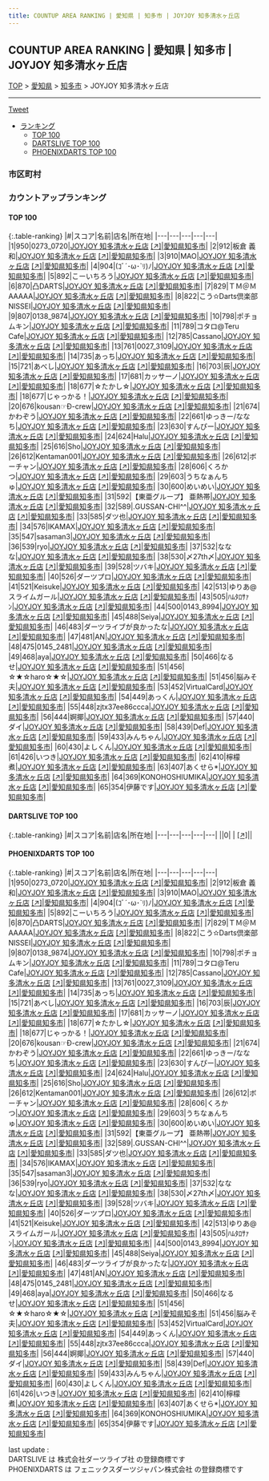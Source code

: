 ```yaml
---
title: COUNTUP AREA RANKING | 愛知県 | 知多市 | JOYJOY 知多清水ヶ丘店
---
```

## COUNTUP AREA RANKING | 愛知県 | 知多市 | JOYJOY 知多清水ヶ丘店

[TOP](/darts/rank/) > [愛知県](/darts/rank/愛知県/) > [知多市](/darts/rank/愛知県/知多市/) > JOYJOY 知多清水ヶ丘店

___

<a href="https://twitter.com/share?ref_src=twsrc%5Etfw" data-text="COUNTUP AREA RANKING | 愛知県知多市JOYJOY 知多清水ヶ丘店" class="twitter-share-button" data-hashtags="DARTSLIVE,PHOENIXDARTS,darts,ダーツ" data-show-count="false">Tweet</a>

* [ランキング](#カウントアップランキング)
    * [TOP 100](#top-100)
    * [DARTSLIVE TOP 100](#dartslive-top-100)
    * [PHOENIXDARTS TOP 100](#phoenixdarts-top-100)

### 市区町村

<ul>

</ul>

### カウントアップランキング

#### TOP 100



{:.table-ranking}
|#|スコア|名前|店名|所在地|
|---|---|---|---|---|
|1|950|<span class="rank-name-pd">0273_0720</span>|<a href="/darts/rank/shops/42271.html">JOYJOY 知多清水ヶ丘店</a> <a href="https://vs.phoenixdarts.com/jp/shop/shopDetailInfo/s_42271?s_seq=42271">[↗]</a>|<a href="/darts/rank/愛知県/知多市">愛知県知多市</a>|
|2|912|<span class="rank-name-pd"><span class="pro-icon-pd"></span>板倉 義和</span>|<a href="/darts/rank/shops/42271.html">JOYJOY 知多清水ヶ丘店</a> <a href="https://vs.phoenixdarts.com/jp/shop/shopDetailInfo/s_42271?s_seq=42271">[↗]</a>|<a href="/darts/rank/愛知県/知多市">愛知県知多市</a>|
|3|910|<span class="rank-name-pd">MAO</span>|<a href="/darts/rank/shops/42271.html">JOYJOY 知多清水ヶ丘店</a> <a href="https://vs.phoenixdarts.com/jp/shop/shopDetailInfo/s_42271?s_seq=42271">[↗]</a>|<a href="/darts/rank/愛知県/知多市">愛知県知多市</a>|
|4|904|<span class="rank-name-pd">(ｺﾞ´･ω･`ﾘ)ﾉ</span>|<a href="/darts/rank/shops/42271.html">JOYJOY 知多清水ヶ丘店</a> <a href="https://vs.phoenixdarts.com/jp/shop/shopDetailInfo/s_42271?s_seq=42271">[↗]</a>|<a href="/darts/rank/愛知県/知多市">愛知県知多市</a>|
|5|892|<span class="rank-name-pd">こーいちろう</span>|<a href="/darts/rank/shops/42271.html">JOYJOY 知多清水ヶ丘店</a> <a href="https://vs.phoenixdarts.com/jp/shop/shopDetailInfo/s_42271?s_seq=42271">[↗]</a>|<a href="/darts/rank/愛知県/知多市">愛知県知多市</a>|
|6|870|<span class="rank-name-pd">凸DARTS</span>|<a href="/darts/rank/shops/42271.html">JOYJOY 知多清水ヶ丘店</a> <a href="https://vs.phoenixdarts.com/jp/shop/shopDetailInfo/s_42271?s_seq=42271">[↗]</a>|<a href="/darts/rank/愛知県/知多市">愛知県知多市</a>|
|7|829|<span class="rank-name-pd">ＴＭ＠ＭAAAAA</span>|<a href="/darts/rank/shops/42271.html">JOYJOY 知多清水ヶ丘店</a> <a href="https://vs.phoenixdarts.com/jp/shop/shopDetailInfo/s_42271?s_seq=42271">[↗]</a>|<a href="/darts/rank/愛知県/知多市">愛知県知多市</a>|
|8|822|<span class="rank-name-pd">こう✫Darts倶楽部NISSEI</span>|<a href="/darts/rank/shops/42271.html">JOYJOY 知多清水ヶ丘店</a> <a href="https://vs.phoenixdarts.com/jp/shop/shopDetailInfo/s_42271?s_seq=42271">[↗]</a>|<a href="/darts/rank/愛知県/知多市">愛知県知多市</a>|
|9|807|<span class="rank-name-pd">0138_9874</span>|<a href="/darts/rank/shops/42271.html">JOYJOY 知多清水ヶ丘店</a> <a href="https://vs.phoenixdarts.com/jp/shop/shopDetailInfo/s_42271?s_seq=42271">[↗]</a>|<a href="/darts/rank/愛知県/知多市">愛知県知多市</a>|
|10|798|<span class="rank-name-pd">ポチョムキン</span>|<a href="/darts/rank/shops/42271.html">JOYJOY 知多清水ヶ丘店</a> <a href="https://vs.phoenixdarts.com/jp/shop/shopDetailInfo/s_42271?s_seq=42271">[↗]</a>|<a href="/darts/rank/愛知県/知多市">愛知県知多市</a>|
|11|789|<span class="rank-name-pd">コタロ@Teru Cafe</span>|<a href="/darts/rank/shops/42271.html">JOYJOY 知多清水ヶ丘店</a> <a href="https://vs.phoenixdarts.com/jp/shop/shopDetailInfo/s_42271?s_seq=42271">[↗]</a>|<a href="/darts/rank/愛知県/知多市">愛知県知多市</a>|
|12|785|<span class="rank-name-pd">Cassano</span>|<a href="/darts/rank/shops/42271.html">JOYJOY 知多清水ヶ丘店</a> <a href="https://vs.phoenixdarts.com/jp/shop/shopDetailInfo/s_42271?s_seq=42271">[↗]</a>|<a href="/darts/rank/愛知県/知多市">愛知県知多市</a>|
|13|761|<span class="rank-name-pd">0027_3109</span>|<a href="/darts/rank/shops/42271.html">JOYJOY 知多清水ヶ丘店</a> <a href="https://vs.phoenixdarts.com/jp/shop/shopDetailInfo/s_42271?s_seq=42271">[↗]</a>|<a href="/darts/rank/愛知県/知多市">愛知県知多市</a>|
|14|735|<span class="rank-name-pd">あっち</span>|<a href="/darts/rank/shops/42271.html">JOYJOY 知多清水ヶ丘店</a> <a href="https://vs.phoenixdarts.com/jp/shop/shopDetailInfo/s_42271?s_seq=42271">[↗]</a>|<a href="/darts/rank/愛知県/知多市">愛知県知多市</a>|
|15|721|<span class="rank-name-pd">あべし</span>|<a href="/darts/rank/shops/42271.html">JOYJOY 知多清水ヶ丘店</a> <a href="https://vs.phoenixdarts.com/jp/shop/shopDetailInfo/s_42271?s_seq=42271">[↗]</a>|<a href="/darts/rank/愛知県/知多市">愛知県知多市</a>|
|16|703|<span class="rank-name-pd">辰</span>|<a href="/darts/rank/shops/42271.html">JOYJOY 知多清水ヶ丘店</a> <a href="https://vs.phoenixdarts.com/jp/shop/shopDetailInfo/s_42271?s_seq=42271">[↗]</a>|<a href="/darts/rank/愛知県/知多市">愛知県知多市</a>|
|17|681|<span class="rank-name-pd">カッサーノ</span>|<a href="/darts/rank/shops/42271.html">JOYJOY 知多清水ヶ丘店</a> <a href="https://vs.phoenixdarts.com/jp/shop/shopDetailInfo/s_42271?s_seq=42271">[↗]</a>|<a href="/darts/rank/愛知県/知多市">愛知県知多市</a>|
|18|677|<span class="rank-name-pd">☆たかし☆</span>|<a href="/darts/rank/shops/42271.html">JOYJOY 知多清水ヶ丘店</a> <a href="https://vs.phoenixdarts.com/jp/shop/shopDetailInfo/s_42271?s_seq=42271">[↗]</a>|<a href="/darts/rank/愛知県/知多市">愛知県知多市</a>|
|18|677|<span class="rank-name-pd">じゃっかる！</span>|<a href="/darts/rank/shops/42271.html">JOYJOY 知多清水ヶ丘店</a> <a href="https://vs.phoenixdarts.com/jp/shop/shopDetailInfo/s_42271?s_seq=42271">[↗]</a>|<a href="/darts/rank/愛知県/知多市">愛知県知多市</a>|
|20|676|<span class="rank-name-pd">kousan☞Đ-crew</span>|<a href="/darts/rank/shops/42271.html">JOYJOY 知多清水ヶ丘店</a> <a href="https://vs.phoenixdarts.com/jp/shop/shopDetailInfo/s_42271?s_seq=42271">[↗]</a>|<a href="/darts/rank/愛知県/知多市">愛知県知多市</a>|
|21|674|<span class="rank-name-pd">かわぞう</span>|<a href="/darts/rank/shops/42271.html">JOYJOY 知多清水ヶ丘店</a> <a href="https://vs.phoenixdarts.com/jp/shop/shopDetailInfo/s_42271?s_seq=42271">[↗]</a>|<a href="/darts/rank/愛知県/知多市">愛知県知多市</a>|
|22|661|<span class="rank-name-pd">ゆっきー/ななち</span>|<a href="/darts/rank/shops/42271.html">JOYJOY 知多清水ヶ丘店</a> <a href="https://vs.phoenixdarts.com/jp/shop/shopDetailInfo/s_42271?s_seq=42271">[↗]</a>|<a href="/darts/rank/愛知県/知多市">愛知県知多市</a>|
|23|630|<span class="rank-name-pd">すんぴー</span>|<a href="/darts/rank/shops/42271.html">JOYJOY 知多清水ヶ丘店</a> <a href="https://vs.phoenixdarts.com/jp/shop/shopDetailInfo/s_42271?s_seq=42271">[↗]</a>|<a href="/darts/rank/愛知県/知多市">愛知県知多市</a>|
|24|624|<span class="rank-name-pd">Halu</span>|<a href="/darts/rank/shops/42271.html">JOYJOY 知多清水ヶ丘店</a> <a href="https://vs.phoenixdarts.com/jp/shop/shopDetailInfo/s_42271?s_seq=42271">[↗]</a>|<a href="/darts/rank/愛知県/知多市">愛知県知多市</a>|
|25|616|<span class="rank-name-pd">Sho</span>|<a href="/darts/rank/shops/42271.html">JOYJOY 知多清水ヶ丘店</a> <a href="https://vs.phoenixdarts.com/jp/shop/shopDetailInfo/s_42271?s_seq=42271">[↗]</a>|<a href="/darts/rank/愛知県/知多市">愛知県知多市</a>|
|26|612|<span class="rank-name-pd">Kentaman001</span>|<a href="/darts/rank/shops/42271.html">JOYJOY 知多清水ヶ丘店</a> <a href="https://vs.phoenixdarts.com/jp/shop/shopDetailInfo/s_42271?s_seq=42271">[↗]</a>|<a href="/darts/rank/愛知県/知多市">愛知県知多市</a>|
|26|612|<span class="rank-name-pd">ボーチャン</span>|<a href="/darts/rank/shops/42271.html">JOYJOY 知多清水ヶ丘店</a> <a href="https://vs.phoenixdarts.com/jp/shop/shopDetailInfo/s_42271?s_seq=42271">[↗]</a>|<a href="/darts/rank/愛知県/知多市">愛知県知多市</a>|
|28|606|<span class="rank-name-pd">くろかつ</span>|<a href="/darts/rank/shops/42271.html">JOYJOY 知多清水ヶ丘店</a> <a href="https://vs.phoenixdarts.com/jp/shop/shopDetailInfo/s_42271?s_seq=42271">[↗]</a>|<a href="/darts/rank/愛知県/知多市">愛知県知多市</a>|
|29|603|<span class="rank-name-pd">うちなぁんちゅ</span>|<a href="/darts/rank/shops/42271.html">JOYJOY 知多清水ヶ丘店</a> <a href="https://vs.phoenixdarts.com/jp/shop/shopDetailInfo/s_42271?s_seq=42271">[↗]</a>|<a href="/darts/rank/愛知県/知多市">愛知県知多市</a>|
|30|600|<span class="rank-name-pd">めいめい</span>|<a href="/darts/rank/shops/42271.html">JOYJOY 知多清水ヶ丘店</a> <a href="https://vs.phoenixdarts.com/jp/shop/shopDetailInfo/s_42271?s_seq=42271">[↗]</a>|<a href="/darts/rank/愛知県/知多市">愛知県知多市</a>|
|31|592|<span class="rank-name-pd">【東亜グループ】 亜熱帯</span>|<a href="/darts/rank/shops/42271.html">JOYJOY 知多清水ヶ丘店</a> <a href="https://vs.phoenixdarts.com/jp/shop/shopDetailInfo/s_42271?s_seq=42271">[↗]</a>|<a href="/darts/rank/愛知県/知多市">愛知県知多市</a>|
|32|589|<span class="rank-name-pd">.GUSSAN-CHI^^</span>|<a href="/darts/rank/shops/42271.html">JOYJOY 知多清水ヶ丘店</a> <a href="https://vs.phoenixdarts.com/jp/shop/shopDetailInfo/s_42271?s_seq=42271">[↗]</a>|<a href="/darts/rank/愛知県/知多市">愛知県知多市</a>|
|33|585|<span class="rank-name-pd">ダツ也</span>|<a href="/darts/rank/shops/42271.html">JOYJOY 知多清水ヶ丘店</a> <a href="https://vs.phoenixdarts.com/jp/shop/shopDetailInfo/s_42271?s_seq=42271">[↗]</a>|<a href="/darts/rank/愛知県/知多市">愛知県知多市</a>|
|34|576|<span class="rank-name-pd">IKAMAX</span>|<a href="/darts/rank/shops/42271.html">JOYJOY 知多清水ヶ丘店</a> <a href="https://vs.phoenixdarts.com/jp/shop/shopDetailInfo/s_42271?s_seq=42271">[↗]</a>|<a href="/darts/rank/愛知県/知多市">愛知県知多市</a>|
|35|547|<span class="rank-name-pd">sasaman3</span>|<a href="/darts/rank/shops/42271.html">JOYJOY 知多清水ヶ丘店</a> <a href="https://vs.phoenixdarts.com/jp/shop/shopDetailInfo/s_42271?s_seq=42271">[↗]</a>|<a href="/darts/rank/愛知県/知多市">愛知県知多市</a>|
|36|539|<span class="rank-name-pd">ryo</span>|<a href="/darts/rank/shops/42271.html">JOYJOY 知多清水ヶ丘店</a> <a href="https://vs.phoenixdarts.com/jp/shop/shopDetailInfo/s_42271?s_seq=42271">[↗]</a>|<a href="/darts/rank/愛知県/知多市">愛知県知多市</a>|
|37|532|<span class="rank-name-pd">ななな</span>|<a href="/darts/rank/shops/42271.html">JOYJOY 知多清水ヶ丘店</a> <a href="https://vs.phoenixdarts.com/jp/shop/shopDetailInfo/s_42271?s_seq=42271">[↗]</a>|<a href="/darts/rank/愛知県/知多市">愛知県知多市</a>|
|38|530|<span class="rank-name-pd">〆27th〆</span>|<a href="/darts/rank/shops/42271.html">JOYJOY 知多清水ヶ丘店</a> <a href="https://vs.phoenixdarts.com/jp/shop/shopDetailInfo/s_42271?s_seq=42271">[↗]</a>|<a href="/darts/rank/愛知県/知多市">愛知県知多市</a>|
|39|528|<span class="rank-name-pd">ツバキ</span>|<a href="/darts/rank/shops/42271.html">JOYJOY 知多清水ヶ丘店</a> <a href="https://vs.phoenixdarts.com/jp/shop/shopDetailInfo/s_42271?s_seq=42271">[↗]</a>|<a href="/darts/rank/愛知県/知多市">愛知県知多市</a>|
|40|526|<span class="rank-name-pd">ダーツプロ</span>|<a href="/darts/rank/shops/42271.html">JOYJOY 知多清水ヶ丘店</a> <a href="https://vs.phoenixdarts.com/jp/shop/shopDetailInfo/s_42271?s_seq=42271">[↗]</a>|<a href="/darts/rank/愛知県/知多市">愛知県知多市</a>|
|41|521|<span class="rank-name-pd">Keisuke</span>|<a href="/darts/rank/shops/42271.html">JOYJOY 知多清水ヶ丘店</a> <a href="https://vs.phoenixdarts.com/jp/shop/shopDetailInfo/s_42271?s_seq=42271">[↗]</a>|<a href="/darts/rank/愛知県/知多市">愛知県知多市</a>|
|42|513|<span class="rank-name-pd">ゆりあ@スライムガール</span>|<a href="/darts/rank/shops/42271.html">JOYJOY 知多清水ヶ丘店</a> <a href="https://vs.phoenixdarts.com/jp/shop/shopDetailInfo/s_42271?s_seq=42271">[↗]</a>|<a href="/darts/rank/愛知県/知多市">愛知県知多市</a>|
|43|505|<span class="rank-name-pd">ﾊﾑﾀﾛｻｧﾝ</span>|<a href="/darts/rank/shops/42271.html">JOYJOY 知多清水ヶ丘店</a> <a href="https://vs.phoenixdarts.com/jp/shop/shopDetailInfo/s_42271?s_seq=42271">[↗]</a>|<a href="/darts/rank/愛知県/知多市">愛知県知多市</a>|
|44|500|<span class="rank-name-pd">0143_8994</span>|<a href="/darts/rank/shops/42271.html">JOYJOY 知多清水ヶ丘店</a> <a href="https://vs.phoenixdarts.com/jp/shop/shopDetailInfo/s_42271?s_seq=42271">[↗]</a>|<a href="/darts/rank/愛知県/知多市">愛知県知多市</a>|
|45|488|<span class="rank-name-pd">Seiya</span>|<a href="/darts/rank/shops/42271.html">JOYJOY 知多清水ヶ丘店</a> <a href="https://vs.phoenixdarts.com/jp/shop/shopDetailInfo/s_42271?s_seq=42271">[↗]</a>|<a href="/darts/rank/愛知県/知多市">愛知県知多市</a>|
|46|483|<span class="rank-name-pd">ダーツライブが良かったな</span>|<a href="/darts/rank/shops/42271.html">JOYJOY 知多清水ヶ丘店</a> <a href="https://vs.phoenixdarts.com/jp/shop/shopDetailInfo/s_42271?s_seq=42271">[↗]</a>|<a href="/darts/rank/愛知県/知多市">愛知県知多市</a>|
|47|481|<span class="rank-name-pd">AN</span>|<a href="/darts/rank/shops/42271.html">JOYJOY 知多清水ヶ丘店</a> <a href="https://vs.phoenixdarts.com/jp/shop/shopDetailInfo/s_42271?s_seq=42271">[↗]</a>|<a href="/darts/rank/愛知県/知多市">愛知県知多市</a>|
|48|475|<span class="rank-name-pd">0145_2481</span>|<a href="/darts/rank/shops/42271.html">JOYJOY 知多清水ヶ丘店</a> <a href="https://vs.phoenixdarts.com/jp/shop/shopDetailInfo/s_42271?s_seq=42271">[↗]</a>|<a href="/darts/rank/愛知県/知多市">愛知県知多市</a>|
|49|468|<span class="rank-name-pd">aya</span>|<a href="/darts/rank/shops/42271.html">JOYJOY 知多清水ヶ丘店</a> <a href="https://vs.phoenixdarts.com/jp/shop/shopDetailInfo/s_42271?s_seq=42271">[↗]</a>|<a href="/darts/rank/愛知県/知多市">愛知県知多市</a>|
|50|466|<span class="rank-name-pd">なるせ</span>|<a href="/darts/rank/shops/42271.html">JOYJOY 知多清水ヶ丘店</a> <a href="https://vs.phoenixdarts.com/jp/shop/shopDetailInfo/s_42271?s_seq=42271">[↗]</a>|<a href="/darts/rank/愛知県/知多市">愛知県知多市</a>|
|51|456|<span class="rank-name-pd">☆★☆haro☆★☆</span>|<a href="/darts/rank/shops/42271.html">JOYJOY 知多清水ヶ丘店</a> <a href="https://vs.phoenixdarts.com/jp/shop/shopDetailInfo/s_42271?s_seq=42271">[↗]</a>|<a href="/darts/rank/愛知県/知多市">愛知県知多市</a>|
|51|456|<span class="rank-name-pd">脳みそ夫</span>|<a href="/darts/rank/shops/42271.html">JOYJOY 知多清水ヶ丘店</a> <a href="https://vs.phoenixdarts.com/jp/shop/shopDetailInfo/s_42271?s_seq=42271">[↗]</a>|<a href="/darts/rank/愛知県/知多市">愛知県知多市</a>|
|53|452|<span class="rank-name-pd">VirtualCard</span>|<a href="/darts/rank/shops/42271.html">JOYJOY 知多清水ヶ丘店</a> <a href="https://vs.phoenixdarts.com/jp/shop/shopDetailInfo/s_42271?s_seq=42271">[↗]</a>|<a href="/darts/rank/愛知県/知多市">愛知県知多市</a>|
|54|449|<span class="rank-name-pd">あっくん</span>|<a href="/darts/rank/shops/42271.html">JOYJOY 知多清水ヶ丘店</a> <a href="https://vs.phoenixdarts.com/jp/shop/shopDetailInfo/s_42271?s_seq=42271">[↗]</a>|<a href="/darts/rank/愛知県/知多市">愛知県知多市</a>|
|55|448|<span class="rank-name-pd">zjtx37ee86ccca</span>|<a href="/darts/rank/shops/42271.html">JOYJOY 知多清水ヶ丘店</a> <a href="https://vs.phoenixdarts.com/jp/shop/shopDetailInfo/s_42271?s_seq=42271">[↗]</a>|<a href="/darts/rank/愛知県/知多市">愛知県知多市</a>|
|56|444|<span class="rank-name-pd">婀揶</span>|<a href="/darts/rank/shops/42271.html">JOYJOY 知多清水ヶ丘店</a> <a href="https://vs.phoenixdarts.com/jp/shop/shopDetailInfo/s_42271?s_seq=42271">[↗]</a>|<a href="/darts/rank/愛知県/知多市">愛知県知多市</a>|
|57|440|<span class="rank-name-pd">ダイ</span>|<a href="/darts/rank/shops/42271.html">JOYJOY 知多清水ヶ丘店</a> <a href="https://vs.phoenixdarts.com/jp/shop/shopDetailInfo/s_42271?s_seq=42271">[↗]</a>|<a href="/darts/rank/愛知県/知多市">愛知県知多市</a>|
|58|439|<span class="rank-name-pd">Def</span>|<a href="/darts/rank/shops/42271.html">JOYJOY 知多清水ヶ丘店</a> <a href="https://vs.phoenixdarts.com/jp/shop/shopDetailInfo/s_42271?s_seq=42271">[↗]</a>|<a href="/darts/rank/愛知県/知多市">愛知県知多市</a>|
|59|433|<span class="rank-name-pd">みんちゃん</span>|<a href="/darts/rank/shops/42271.html">JOYJOY 知多清水ヶ丘店</a> <a href="https://vs.phoenixdarts.com/jp/shop/shopDetailInfo/s_42271?s_seq=42271">[↗]</a>|<a href="/darts/rank/愛知県/知多市">愛知県知多市</a>|
|60|430|<span class="rank-name-pd">よしくん</span>|<a href="/darts/rank/shops/42271.html">JOYJOY 知多清水ヶ丘店</a> <a href="https://vs.phoenixdarts.com/jp/shop/shopDetailInfo/s_42271?s_seq=42271">[↗]</a>|<a href="/darts/rank/愛知県/知多市">愛知県知多市</a>|
|61|426|<span class="rank-name-pd">いつき</span>|<a href="/darts/rank/shops/42271.html">JOYJOY 知多清水ヶ丘店</a> <a href="https://vs.phoenixdarts.com/jp/shop/shopDetailInfo/s_42271?s_seq=42271">[↗]</a>|<a href="/darts/rank/愛知県/知多市">愛知県知多市</a>|
|62|410|<span class="rank-name-pd">檸檬煮</span>|<a href="/darts/rank/shops/42271.html">JOYJOY 知多清水ヶ丘店</a> <a href="https://vs.phoenixdarts.com/jp/shop/shopDetailInfo/s_42271?s_seq=42271">[↗]</a>|<a href="/darts/rank/愛知県/知多市">愛知県知多市</a>|
|63|407|<span class="rank-name-pd">あくせら*</span>|<a href="/darts/rank/shops/42271.html">JOYJOY 知多清水ヶ丘店</a> <a href="https://vs.phoenixdarts.com/jp/shop/shopDetailInfo/s_42271?s_seq=42271">[↗]</a>|<a href="/darts/rank/愛知県/知多市">愛知県知多市</a>|
|64|369|<span class="rank-name-pd">KONOHOSHIUMIKA</span>|<a href="/darts/rank/shops/42271.html">JOYJOY 知多清水ヶ丘店</a> <a href="https://vs.phoenixdarts.com/jp/shop/shopDetailInfo/s_42271?s_seq=42271">[↗]</a>|<a href="/darts/rank/愛知県/知多市">愛知県知多市</a>|
|65|354|<span class="rank-name-pd">伊藤です</span>|<a href="/darts/rank/shops/42271.html">JOYJOY 知多清水ヶ丘店</a> <a href="https://vs.phoenixdarts.com/jp/shop/shopDetailInfo/s_42271?s_seq=42271">[↗]</a>|<a href="/darts/rank/愛知県/知多市">愛知県知多市</a>|


#### DARTSLIVE TOP 100



{:.table-ranking}
|#|スコア|名前|店名|所在地|
|---|---|---|---|---|
||0|<span class="rank-name-dl"> </span>|<a href="/darts/rank/shops/.html"></a> <a href="">[↗]</a>|<a href="/darts/rank//"></a>|


#### PHOENIXDARTS TOP 100



{:.table-ranking}
|#|スコア|名前|店名|所在地|
|---|---|---|---|---|
|1|950|<span class="rank-name-pd">0273_0720</span>|<a href="/darts/rank/shops/42271.html">JOYJOY 知多清水ヶ丘店</a> <a href="https://vs.phoenixdarts.com/jp/shop/shopDetailInfo/s_42271?s_seq=42271">[↗]</a>|<a href="/darts/rank/愛知県/知多市">愛知県知多市</a>|
|2|912|<span class="rank-name-pd"><span class="pro-icon-pd"></span>板倉 義和</span>|<a href="/darts/rank/shops/42271.html">JOYJOY 知多清水ヶ丘店</a> <a href="https://vs.phoenixdarts.com/jp/shop/shopDetailInfo/s_42271?s_seq=42271">[↗]</a>|<a href="/darts/rank/愛知県/知多市">愛知県知多市</a>|
|3|910|<span class="rank-name-pd">MAO</span>|<a href="/darts/rank/shops/42271.html">JOYJOY 知多清水ヶ丘店</a> <a href="https://vs.phoenixdarts.com/jp/shop/shopDetailInfo/s_42271?s_seq=42271">[↗]</a>|<a href="/darts/rank/愛知県/知多市">愛知県知多市</a>|
|4|904|<span class="rank-name-pd">(ｺﾞ´･ω･`ﾘ)ﾉ</span>|<a href="/darts/rank/shops/42271.html">JOYJOY 知多清水ヶ丘店</a> <a href="https://vs.phoenixdarts.com/jp/shop/shopDetailInfo/s_42271?s_seq=42271">[↗]</a>|<a href="/darts/rank/愛知県/知多市">愛知県知多市</a>|
|5|892|<span class="rank-name-pd">こーいちろう</span>|<a href="/darts/rank/shops/42271.html">JOYJOY 知多清水ヶ丘店</a> <a href="https://vs.phoenixdarts.com/jp/shop/shopDetailInfo/s_42271?s_seq=42271">[↗]</a>|<a href="/darts/rank/愛知県/知多市">愛知県知多市</a>|
|6|870|<span class="rank-name-pd">凸DARTS</span>|<a href="/darts/rank/shops/42271.html">JOYJOY 知多清水ヶ丘店</a> <a href="https://vs.phoenixdarts.com/jp/shop/shopDetailInfo/s_42271?s_seq=42271">[↗]</a>|<a href="/darts/rank/愛知県/知多市">愛知県知多市</a>|
|7|829|<span class="rank-name-pd">ＴＭ＠ＭAAAAA</span>|<a href="/darts/rank/shops/42271.html">JOYJOY 知多清水ヶ丘店</a> <a href="https://vs.phoenixdarts.com/jp/shop/shopDetailInfo/s_42271?s_seq=42271">[↗]</a>|<a href="/darts/rank/愛知県/知多市">愛知県知多市</a>|
|8|822|<span class="rank-name-pd">こう✫Darts倶楽部NISSEI</span>|<a href="/darts/rank/shops/42271.html">JOYJOY 知多清水ヶ丘店</a> <a href="https://vs.phoenixdarts.com/jp/shop/shopDetailInfo/s_42271?s_seq=42271">[↗]</a>|<a href="/darts/rank/愛知県/知多市">愛知県知多市</a>|
|9|807|<span class="rank-name-pd">0138_9874</span>|<a href="/darts/rank/shops/42271.html">JOYJOY 知多清水ヶ丘店</a> <a href="https://vs.phoenixdarts.com/jp/shop/shopDetailInfo/s_42271?s_seq=42271">[↗]</a>|<a href="/darts/rank/愛知県/知多市">愛知県知多市</a>|
|10|798|<span class="rank-name-pd">ポチョムキン</span>|<a href="/darts/rank/shops/42271.html">JOYJOY 知多清水ヶ丘店</a> <a href="https://vs.phoenixdarts.com/jp/shop/shopDetailInfo/s_42271?s_seq=42271">[↗]</a>|<a href="/darts/rank/愛知県/知多市">愛知県知多市</a>|
|11|789|<span class="rank-name-pd">コタロ@Teru Cafe</span>|<a href="/darts/rank/shops/42271.html">JOYJOY 知多清水ヶ丘店</a> <a href="https://vs.phoenixdarts.com/jp/shop/shopDetailInfo/s_42271?s_seq=42271">[↗]</a>|<a href="/darts/rank/愛知県/知多市">愛知県知多市</a>|
|12|785|<span class="rank-name-pd">Cassano</span>|<a href="/darts/rank/shops/42271.html">JOYJOY 知多清水ヶ丘店</a> <a href="https://vs.phoenixdarts.com/jp/shop/shopDetailInfo/s_42271?s_seq=42271">[↗]</a>|<a href="/darts/rank/愛知県/知多市">愛知県知多市</a>|
|13|761|<span class="rank-name-pd">0027_3109</span>|<a href="/darts/rank/shops/42271.html">JOYJOY 知多清水ヶ丘店</a> <a href="https://vs.phoenixdarts.com/jp/shop/shopDetailInfo/s_42271?s_seq=42271">[↗]</a>|<a href="/darts/rank/愛知県/知多市">愛知県知多市</a>|
|14|735|<span class="rank-name-pd">あっち</span>|<a href="/darts/rank/shops/42271.html">JOYJOY 知多清水ヶ丘店</a> <a href="https://vs.phoenixdarts.com/jp/shop/shopDetailInfo/s_42271?s_seq=42271">[↗]</a>|<a href="/darts/rank/愛知県/知多市">愛知県知多市</a>|
|15|721|<span class="rank-name-pd">あべし</span>|<a href="/darts/rank/shops/42271.html">JOYJOY 知多清水ヶ丘店</a> <a href="https://vs.phoenixdarts.com/jp/shop/shopDetailInfo/s_42271?s_seq=42271">[↗]</a>|<a href="/darts/rank/愛知県/知多市">愛知県知多市</a>|
|16|703|<span class="rank-name-pd">辰</span>|<a href="/darts/rank/shops/42271.html">JOYJOY 知多清水ヶ丘店</a> <a href="https://vs.phoenixdarts.com/jp/shop/shopDetailInfo/s_42271?s_seq=42271">[↗]</a>|<a href="/darts/rank/愛知県/知多市">愛知県知多市</a>|
|17|681|<span class="rank-name-pd">カッサーノ</span>|<a href="/darts/rank/shops/42271.html">JOYJOY 知多清水ヶ丘店</a> <a href="https://vs.phoenixdarts.com/jp/shop/shopDetailInfo/s_42271?s_seq=42271">[↗]</a>|<a href="/darts/rank/愛知県/知多市">愛知県知多市</a>|
|18|677|<span class="rank-name-pd">☆たかし☆</span>|<a href="/darts/rank/shops/42271.html">JOYJOY 知多清水ヶ丘店</a> <a href="https://vs.phoenixdarts.com/jp/shop/shopDetailInfo/s_42271?s_seq=42271">[↗]</a>|<a href="/darts/rank/愛知県/知多市">愛知県知多市</a>|
|18|677|<span class="rank-name-pd">じゃっかる！</span>|<a href="/darts/rank/shops/42271.html">JOYJOY 知多清水ヶ丘店</a> <a href="https://vs.phoenixdarts.com/jp/shop/shopDetailInfo/s_42271?s_seq=42271">[↗]</a>|<a href="/darts/rank/愛知県/知多市">愛知県知多市</a>|
|20|676|<span class="rank-name-pd">kousan☞Đ-crew</span>|<a href="/darts/rank/shops/42271.html">JOYJOY 知多清水ヶ丘店</a> <a href="https://vs.phoenixdarts.com/jp/shop/shopDetailInfo/s_42271?s_seq=42271">[↗]</a>|<a href="/darts/rank/愛知県/知多市">愛知県知多市</a>|
|21|674|<span class="rank-name-pd">かわぞう</span>|<a href="/darts/rank/shops/42271.html">JOYJOY 知多清水ヶ丘店</a> <a href="https://vs.phoenixdarts.com/jp/shop/shopDetailInfo/s_42271?s_seq=42271">[↗]</a>|<a href="/darts/rank/愛知県/知多市">愛知県知多市</a>|
|22|661|<span class="rank-name-pd">ゆっきー/ななち</span>|<a href="/darts/rank/shops/42271.html">JOYJOY 知多清水ヶ丘店</a> <a href="https://vs.phoenixdarts.com/jp/shop/shopDetailInfo/s_42271?s_seq=42271">[↗]</a>|<a href="/darts/rank/愛知県/知多市">愛知県知多市</a>|
|23|630|<span class="rank-name-pd">すんぴー</span>|<a href="/darts/rank/shops/42271.html">JOYJOY 知多清水ヶ丘店</a> <a href="https://vs.phoenixdarts.com/jp/shop/shopDetailInfo/s_42271?s_seq=42271">[↗]</a>|<a href="/darts/rank/愛知県/知多市">愛知県知多市</a>|
|24|624|<span class="rank-name-pd">Halu</span>|<a href="/darts/rank/shops/42271.html">JOYJOY 知多清水ヶ丘店</a> <a href="https://vs.phoenixdarts.com/jp/shop/shopDetailInfo/s_42271?s_seq=42271">[↗]</a>|<a href="/darts/rank/愛知県/知多市">愛知県知多市</a>|
|25|616|<span class="rank-name-pd">Sho</span>|<a href="/darts/rank/shops/42271.html">JOYJOY 知多清水ヶ丘店</a> <a href="https://vs.phoenixdarts.com/jp/shop/shopDetailInfo/s_42271?s_seq=42271">[↗]</a>|<a href="/darts/rank/愛知県/知多市">愛知県知多市</a>|
|26|612|<span class="rank-name-pd">Kentaman001</span>|<a href="/darts/rank/shops/42271.html">JOYJOY 知多清水ヶ丘店</a> <a href="https://vs.phoenixdarts.com/jp/shop/shopDetailInfo/s_42271?s_seq=42271">[↗]</a>|<a href="/darts/rank/愛知県/知多市">愛知県知多市</a>|
|26|612|<span class="rank-name-pd">ボーチャン</span>|<a href="/darts/rank/shops/42271.html">JOYJOY 知多清水ヶ丘店</a> <a href="https://vs.phoenixdarts.com/jp/shop/shopDetailInfo/s_42271?s_seq=42271">[↗]</a>|<a href="/darts/rank/愛知県/知多市">愛知県知多市</a>|
|28|606|<span class="rank-name-pd">くろかつ</span>|<a href="/darts/rank/shops/42271.html">JOYJOY 知多清水ヶ丘店</a> <a href="https://vs.phoenixdarts.com/jp/shop/shopDetailInfo/s_42271?s_seq=42271">[↗]</a>|<a href="/darts/rank/愛知県/知多市">愛知県知多市</a>|
|29|603|<span class="rank-name-pd">うちなぁんちゅ</span>|<a href="/darts/rank/shops/42271.html">JOYJOY 知多清水ヶ丘店</a> <a href="https://vs.phoenixdarts.com/jp/shop/shopDetailInfo/s_42271?s_seq=42271">[↗]</a>|<a href="/darts/rank/愛知県/知多市">愛知県知多市</a>|
|30|600|<span class="rank-name-pd">めいめい</span>|<a href="/darts/rank/shops/42271.html">JOYJOY 知多清水ヶ丘店</a> <a href="https://vs.phoenixdarts.com/jp/shop/shopDetailInfo/s_42271?s_seq=42271">[↗]</a>|<a href="/darts/rank/愛知県/知多市">愛知県知多市</a>|
|31|592|<span class="rank-name-pd">【東亜グループ】 亜熱帯</span>|<a href="/darts/rank/shops/42271.html">JOYJOY 知多清水ヶ丘店</a> <a href="https://vs.phoenixdarts.com/jp/shop/shopDetailInfo/s_42271?s_seq=42271">[↗]</a>|<a href="/darts/rank/愛知県/知多市">愛知県知多市</a>|
|32|589|<span class="rank-name-pd">.GUSSAN-CHI^^</span>|<a href="/darts/rank/shops/42271.html">JOYJOY 知多清水ヶ丘店</a> <a href="https://vs.phoenixdarts.com/jp/shop/shopDetailInfo/s_42271?s_seq=42271">[↗]</a>|<a href="/darts/rank/愛知県/知多市">愛知県知多市</a>|
|33|585|<span class="rank-name-pd">ダツ也</span>|<a href="/darts/rank/shops/42271.html">JOYJOY 知多清水ヶ丘店</a> <a href="https://vs.phoenixdarts.com/jp/shop/shopDetailInfo/s_42271?s_seq=42271">[↗]</a>|<a href="/darts/rank/愛知県/知多市">愛知県知多市</a>|
|34|576|<span class="rank-name-pd">IKAMAX</span>|<a href="/darts/rank/shops/42271.html">JOYJOY 知多清水ヶ丘店</a> <a href="https://vs.phoenixdarts.com/jp/shop/shopDetailInfo/s_42271?s_seq=42271">[↗]</a>|<a href="/darts/rank/愛知県/知多市">愛知県知多市</a>|
|35|547|<span class="rank-name-pd">sasaman3</span>|<a href="/darts/rank/shops/42271.html">JOYJOY 知多清水ヶ丘店</a> <a href="https://vs.phoenixdarts.com/jp/shop/shopDetailInfo/s_42271?s_seq=42271">[↗]</a>|<a href="/darts/rank/愛知県/知多市">愛知県知多市</a>|
|36|539|<span class="rank-name-pd">ryo</span>|<a href="/darts/rank/shops/42271.html">JOYJOY 知多清水ヶ丘店</a> <a href="https://vs.phoenixdarts.com/jp/shop/shopDetailInfo/s_42271?s_seq=42271">[↗]</a>|<a href="/darts/rank/愛知県/知多市">愛知県知多市</a>|
|37|532|<span class="rank-name-pd">ななな</span>|<a href="/darts/rank/shops/42271.html">JOYJOY 知多清水ヶ丘店</a> <a href="https://vs.phoenixdarts.com/jp/shop/shopDetailInfo/s_42271?s_seq=42271">[↗]</a>|<a href="/darts/rank/愛知県/知多市">愛知県知多市</a>|
|38|530|<span class="rank-name-pd">〆27th〆</span>|<a href="/darts/rank/shops/42271.html">JOYJOY 知多清水ヶ丘店</a> <a href="https://vs.phoenixdarts.com/jp/shop/shopDetailInfo/s_42271?s_seq=42271">[↗]</a>|<a href="/darts/rank/愛知県/知多市">愛知県知多市</a>|
|39|528|<span class="rank-name-pd">ツバキ</span>|<a href="/darts/rank/shops/42271.html">JOYJOY 知多清水ヶ丘店</a> <a href="https://vs.phoenixdarts.com/jp/shop/shopDetailInfo/s_42271?s_seq=42271">[↗]</a>|<a href="/darts/rank/愛知県/知多市">愛知県知多市</a>|
|40|526|<span class="rank-name-pd">ダーツプロ</span>|<a href="/darts/rank/shops/42271.html">JOYJOY 知多清水ヶ丘店</a> <a href="https://vs.phoenixdarts.com/jp/shop/shopDetailInfo/s_42271?s_seq=42271">[↗]</a>|<a href="/darts/rank/愛知県/知多市">愛知県知多市</a>|
|41|521|<span class="rank-name-pd">Keisuke</span>|<a href="/darts/rank/shops/42271.html">JOYJOY 知多清水ヶ丘店</a> <a href="https://vs.phoenixdarts.com/jp/shop/shopDetailInfo/s_42271?s_seq=42271">[↗]</a>|<a href="/darts/rank/愛知県/知多市">愛知県知多市</a>|
|42|513|<span class="rank-name-pd">ゆりあ@スライムガール</span>|<a href="/darts/rank/shops/42271.html">JOYJOY 知多清水ヶ丘店</a> <a href="https://vs.phoenixdarts.com/jp/shop/shopDetailInfo/s_42271?s_seq=42271">[↗]</a>|<a href="/darts/rank/愛知県/知多市">愛知県知多市</a>|
|43|505|<span class="rank-name-pd">ﾊﾑﾀﾛｻｧﾝ</span>|<a href="/darts/rank/shops/42271.html">JOYJOY 知多清水ヶ丘店</a> <a href="https://vs.phoenixdarts.com/jp/shop/shopDetailInfo/s_42271?s_seq=42271">[↗]</a>|<a href="/darts/rank/愛知県/知多市">愛知県知多市</a>|
|44|500|<span class="rank-name-pd">0143_8994</span>|<a href="/darts/rank/shops/42271.html">JOYJOY 知多清水ヶ丘店</a> <a href="https://vs.phoenixdarts.com/jp/shop/shopDetailInfo/s_42271?s_seq=42271">[↗]</a>|<a href="/darts/rank/愛知県/知多市">愛知県知多市</a>|
|45|488|<span class="rank-name-pd">Seiya</span>|<a href="/darts/rank/shops/42271.html">JOYJOY 知多清水ヶ丘店</a> <a href="https://vs.phoenixdarts.com/jp/shop/shopDetailInfo/s_42271?s_seq=42271">[↗]</a>|<a href="/darts/rank/愛知県/知多市">愛知県知多市</a>|
|46|483|<span class="rank-name-pd">ダーツライブが良かったな</span>|<a href="/darts/rank/shops/42271.html">JOYJOY 知多清水ヶ丘店</a> <a href="https://vs.phoenixdarts.com/jp/shop/shopDetailInfo/s_42271?s_seq=42271">[↗]</a>|<a href="/darts/rank/愛知県/知多市">愛知県知多市</a>|
|47|481|<span class="rank-name-pd">AN</span>|<a href="/darts/rank/shops/42271.html">JOYJOY 知多清水ヶ丘店</a> <a href="https://vs.phoenixdarts.com/jp/shop/shopDetailInfo/s_42271?s_seq=42271">[↗]</a>|<a href="/darts/rank/愛知県/知多市">愛知県知多市</a>|
|48|475|<span class="rank-name-pd">0145_2481</span>|<a href="/darts/rank/shops/42271.html">JOYJOY 知多清水ヶ丘店</a> <a href="https://vs.phoenixdarts.com/jp/shop/shopDetailInfo/s_42271?s_seq=42271">[↗]</a>|<a href="/darts/rank/愛知県/知多市">愛知県知多市</a>|
|49|468|<span class="rank-name-pd">aya</span>|<a href="/darts/rank/shops/42271.html">JOYJOY 知多清水ヶ丘店</a> <a href="https://vs.phoenixdarts.com/jp/shop/shopDetailInfo/s_42271?s_seq=42271">[↗]</a>|<a href="/darts/rank/愛知県/知多市">愛知県知多市</a>|
|50|466|<span class="rank-name-pd">なるせ</span>|<a href="/darts/rank/shops/42271.html">JOYJOY 知多清水ヶ丘店</a> <a href="https://vs.phoenixdarts.com/jp/shop/shopDetailInfo/s_42271?s_seq=42271">[↗]</a>|<a href="/darts/rank/愛知県/知多市">愛知県知多市</a>|
|51|456|<span class="rank-name-pd">☆★☆haro☆★☆</span>|<a href="/darts/rank/shops/42271.html">JOYJOY 知多清水ヶ丘店</a> <a href="https://vs.phoenixdarts.com/jp/shop/shopDetailInfo/s_42271?s_seq=42271">[↗]</a>|<a href="/darts/rank/愛知県/知多市">愛知県知多市</a>|
|51|456|<span class="rank-name-pd">脳みそ夫</span>|<a href="/darts/rank/shops/42271.html">JOYJOY 知多清水ヶ丘店</a> <a href="https://vs.phoenixdarts.com/jp/shop/shopDetailInfo/s_42271?s_seq=42271">[↗]</a>|<a href="/darts/rank/愛知県/知多市">愛知県知多市</a>|
|53|452|<span class="rank-name-pd">VirtualCard</span>|<a href="/darts/rank/shops/42271.html">JOYJOY 知多清水ヶ丘店</a> <a href="https://vs.phoenixdarts.com/jp/shop/shopDetailInfo/s_42271?s_seq=42271">[↗]</a>|<a href="/darts/rank/愛知県/知多市">愛知県知多市</a>|
|54|449|<span class="rank-name-pd">あっくん</span>|<a href="/darts/rank/shops/42271.html">JOYJOY 知多清水ヶ丘店</a> <a href="https://vs.phoenixdarts.com/jp/shop/shopDetailInfo/s_42271?s_seq=42271">[↗]</a>|<a href="/darts/rank/愛知県/知多市">愛知県知多市</a>|
|55|448|<span class="rank-name-pd">zjtx37ee86ccca</span>|<a href="/darts/rank/shops/42271.html">JOYJOY 知多清水ヶ丘店</a> <a href="https://vs.phoenixdarts.com/jp/shop/shopDetailInfo/s_42271?s_seq=42271">[↗]</a>|<a href="/darts/rank/愛知県/知多市">愛知県知多市</a>|
|56|444|<span class="rank-name-pd">婀揶</span>|<a href="/darts/rank/shops/42271.html">JOYJOY 知多清水ヶ丘店</a> <a href="https://vs.phoenixdarts.com/jp/shop/shopDetailInfo/s_42271?s_seq=42271">[↗]</a>|<a href="/darts/rank/愛知県/知多市">愛知県知多市</a>|
|57|440|<span class="rank-name-pd">ダイ</span>|<a href="/darts/rank/shops/42271.html">JOYJOY 知多清水ヶ丘店</a> <a href="https://vs.phoenixdarts.com/jp/shop/shopDetailInfo/s_42271?s_seq=42271">[↗]</a>|<a href="/darts/rank/愛知県/知多市">愛知県知多市</a>|
|58|439|<span class="rank-name-pd">Def</span>|<a href="/darts/rank/shops/42271.html">JOYJOY 知多清水ヶ丘店</a> <a href="https://vs.phoenixdarts.com/jp/shop/shopDetailInfo/s_42271?s_seq=42271">[↗]</a>|<a href="/darts/rank/愛知県/知多市">愛知県知多市</a>|
|59|433|<span class="rank-name-pd">みんちゃん</span>|<a href="/darts/rank/shops/42271.html">JOYJOY 知多清水ヶ丘店</a> <a href="https://vs.phoenixdarts.com/jp/shop/shopDetailInfo/s_42271?s_seq=42271">[↗]</a>|<a href="/darts/rank/愛知県/知多市">愛知県知多市</a>|
|60|430|<span class="rank-name-pd">よしくん</span>|<a href="/darts/rank/shops/42271.html">JOYJOY 知多清水ヶ丘店</a> <a href="https://vs.phoenixdarts.com/jp/shop/shopDetailInfo/s_42271?s_seq=42271">[↗]</a>|<a href="/darts/rank/愛知県/知多市">愛知県知多市</a>|
|61|426|<span class="rank-name-pd">いつき</span>|<a href="/darts/rank/shops/42271.html">JOYJOY 知多清水ヶ丘店</a> <a href="https://vs.phoenixdarts.com/jp/shop/shopDetailInfo/s_42271?s_seq=42271">[↗]</a>|<a href="/darts/rank/愛知県/知多市">愛知県知多市</a>|
|62|410|<span class="rank-name-pd">檸檬煮</span>|<a href="/darts/rank/shops/42271.html">JOYJOY 知多清水ヶ丘店</a> <a href="https://vs.phoenixdarts.com/jp/shop/shopDetailInfo/s_42271?s_seq=42271">[↗]</a>|<a href="/darts/rank/愛知県/知多市">愛知県知多市</a>|
|63|407|<span class="rank-name-pd">あくせら*</span>|<a href="/darts/rank/shops/42271.html">JOYJOY 知多清水ヶ丘店</a> <a href="https://vs.phoenixdarts.com/jp/shop/shopDetailInfo/s_42271?s_seq=42271">[↗]</a>|<a href="/darts/rank/愛知県/知多市">愛知県知多市</a>|
|64|369|<span class="rank-name-pd">KONOHOSHIUMIKA</span>|<a href="/darts/rank/shops/42271.html">JOYJOY 知多清水ヶ丘店</a> <a href="https://vs.phoenixdarts.com/jp/shop/shopDetailInfo/s_42271?s_seq=42271">[↗]</a>|<a href="/darts/rank/愛知県/知多市">愛知県知多市</a>|
|65|354|<span class="rank-name-pd">伊藤です</span>|<a href="/darts/rank/shops/42271.html">JOYJOY 知多清水ヶ丘店</a> <a href="https://vs.phoenixdarts.com/jp/shop/shopDetailInfo/s_42271?s_seq=42271">[↗]</a>|<a href="/darts/rank/愛知県/知多市">愛知県知多市</a>|


<div class="footer border-top border-gray-light mt-5 pt-3 text-right text-gray">
    last update : <span style="font-weight: italic" id="foot_last_modified"></span><br />
    DARTSLIVE は 株式会社ダーツライブ社 の登録商標です<br />
    PHOENIXDARTS は フェニックスダーツジャパン株式会社 の登録商標です<br />
</div>

<script src="https://cdnjs.cloudflare.com/ajax/libs/jquery.tablesorter/2.31.3/js/jquery.tablesorter.min.js" integrity="sha512-qzgd5cYSZcosqpzpn7zF2ZId8f/8CHmFKZ8j7mU4OUXTNRd5g+ZHBPsgKEwoqxCtdQvExE5LprwwPAgoicguNg==" crossorigin="anonymous" referrerpolicy="no-referrer"></script>
<link rel="stylesheet" href="https://cdnjs.cloudflare.com/ajax/libs/jquery.tablesorter/2.31.3/css/theme.default.min.css" integrity="sha512-wghhOJkjQX0Lh3NSWvNKeZ0ZpNn+SPVXX1Qyc9OCaogADktxrBiBdKGDoqVUOyhStvMBmJQ8ZdMHiR3wuEq8+w==" crossorigin="anonymous" referrerpolicy="no-referrer" />
<script>
$(function() {
    $(".table-ranking").tablesorter({sortList:[[0, 0]]});
    $("#foot_last_modified").text(formatDate(new Date(document.lastModified), 'yyyy-MM-dd HH:mm:ss'));
});
</script>

<script async src="https://platform.twitter.com/widgets.js" charset="utf-8"></script>